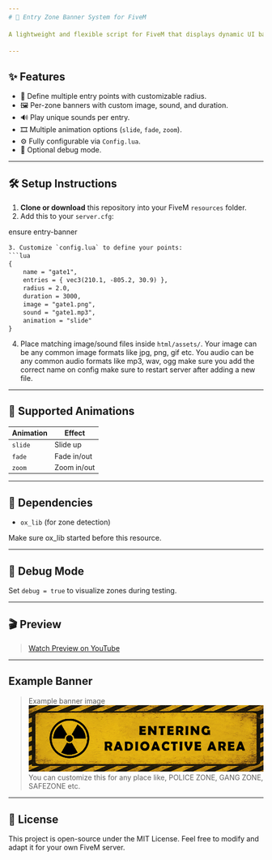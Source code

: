 ```yaml
---
# 🧾 Entry Zone Banner System for FiveM

A lightweight and flexible script for FiveM that displays dynamic UI banners with custom images, sounds, and animations when players enter defined areas (e.g., gates, zones, restricted areas).

---
```


## ✨ Features

- 🚧 Define multiple entry points with customizable radius.
- 🖼 Per-zone banners with custom image, sound, and duration.
- 🔊 Play unique sounds per entry.
- 🎞 Multiple animation options (`slide`, `fade`, `zoom`).
- ⚙ Fully configurable via `Config.lua`.
- 🧪 Optional debug mode.

---

## 🛠 Setup Instructions

1. **Clone or download** this repository into your FiveM `resources` folder.
2. Add this to your `server.cfg`:

ensure entry-banner

````
3. Customize `config.lua` to define your points:
```lua
{
    name = "gate1",
    entries = { vec3(210.1, -805.2, 30.9) },
    radius = 2.0,
    duration = 3000,
    image = "gate1.png",
    sound = "gate1.mp3",
    animation = "slide"
}
````

4. Place matching image/sound files inside `html/assets/`.
Your image can be any common image formats like jpg, png, gif etc.
You audio can be any common audio formats like mp3, wav, ogg
make sure you add the correct name on config
make sure to restart server after adding a new file. 

---

## 🎨 Supported Animations

| Animation | Effect      |
| --------- | ----------- |
| `slide`   | Slide up    |
| `fade`    | Fade in/out |
| `zoom`    | Zoom in/out |

---

## 📌 Dependencies

* `ox_lib` (for zone detection)

Make sure ox_lib started before this resource.

---

## 🧪 Debug Mode

Set `debug = true` to visualize zones during testing.

---

## 🎬 Preview

> [Watch Preview on YouTube](https://youtu.be/YXe5mGXp_-M?si=h51_3fKN_GCn103Z)

---
##  Example Banner 

> Example banner image
> ![Radioactive Gate Banner](https://raw.githubusercontent.com/Rick-OP/rick_gatebanner/main/client/ui/assets/gate1.png)
You can customize this for any place like, POLICE ZONE, GANG ZONE, SAFEZONE etc. 
---

## 📃 License

This project is open-source under the MIT License.
Feel free to modify and adapt it for your own FiveM server.
